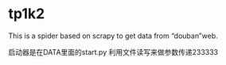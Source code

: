# tp1k2
This is a spider based on scrapy to get data from “douban”web.

启动器是在DATA里面的start.py
利用文件读写来做参数传递233333
